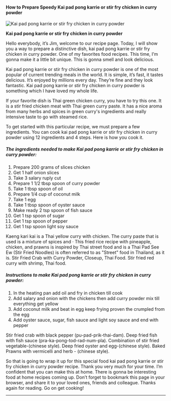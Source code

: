             

#### How to Prepare Speedy Kai pad pong karrie or stir fry chicken in curry powder

![Kai pad pong karrie or stir fry chicken in curry powder](https://img-global.cpcdn.com/recipes/6403657832595456/751x532cq70/kai-pad-pong-karrie-or-stir-fry-chicken-in-curry-powder-recipe-main-photo.jpg)

**Kai pad pong karrie or stir fry chicken in curry powder**

Hello everybody, it’s Jim, welcome to our recipe page. Today, I will show you a way to prepare a distinctive dish, kai pad pong karrie or stir fry chicken in curry powder. One of my favorites food recipes. This time, I’m gonna make it a little bit unique. This is gonna smell and look delicious.

Kai pad pong karrie or stir fry chicken in curry powder is one of the most popular of current trending meals in the world. It is simple, it’s fast, it tastes delicious. It’s enjoyed by millions every day. They’re fine and they look fantastic. Kai pad pong karrie or stir fry chicken in curry powder is something which I have loved my whole life.

If your favorite dish is Thai green chicken curry, you have to try this one. It is a stir fried chicken meat with Thai green curry paste. It has a nice aroma from many herbs and spices in green curry's ingredients and really intensive taste to go with steamed rice.

To get started with this particular recipe, we must prepare a few ingredients. You can cook kai pad pong karrie or stir fry chicken in curry powder using 12 ingredients and 4 steps. Here is how you cook it.

##### The ingredients needed to make Kai pad pong karrie or stir fry chicken in curry powder:

1.  Prepare 200 grams of slices chicken
2.  Get 1 half onion slices
3.  Take 3 salary ruply cut
4.  Prepare 1 1/2 tbsp spoon of curry powder
5.  Take 1 tbsp spoon of oil
6.  Prepare 1/4 cup of coconut milk
7.  Take 1 egg
8.  Take 1 tbsp spoon of oyster sauce
9.  Make ready 2 tsp spoon of fish sauce
10.  Get 1 tsp spoon of sugar
11.  Get 1 tsp spoon of pepper
12.  Get 1 tsp spoon light soy sauce

Kaeng kari kai is a Thai yellow curry with chicken. The curry paste that is used is a mixture of spices and · This fried rice recipe with pineapple, chicken, and prawns is inspired by Thai street food and is a Thai Pad See Ew (Stir Fried Noodles) is often referred to as "Street" food in Thailand, as it is. Stir Fried Crab with Curry Powder, Closeup, Thai Food. Stir fried red curry with shrimp, Thai food.

##### Instructions to make Kai pad pong karrie or stir fry chicken in curry powder:

1.  In the heating pan add oil and fry in chicken till cook
2.  Add salary and onion with the chickens then add curry powder mix till everything get yellow
3.  Add coconut milk and beat in egg keep frying proven the crumpled from the egg
4.  Add oyster sauce, sugar, fish sauce and light soy sauce and end with pepper

Stir fried crab with black pepper (pu-pad-prik-thai-dam). Deep fried fish with fish sauce (pra-ka-pong-tod-rad-num-pla). Combination of stir fried vegetable-(chinese style). Deep fried oyster and egg-(chinese style). Baked Prawns with vermicelli and herb - (chinese style).

So that is going to wrap it up for this special food kai pad pong karrie or stir fry chicken in curry powder recipe. Thank you very much for your time. I’m confident that you can make this at home. There is gonna be interesting food at home recipes coming up. Don’t forget to bookmark this page in your browser, and share it to your loved ones, friends and colleague. Thanks again for reading. Go on get cooking!

* * *